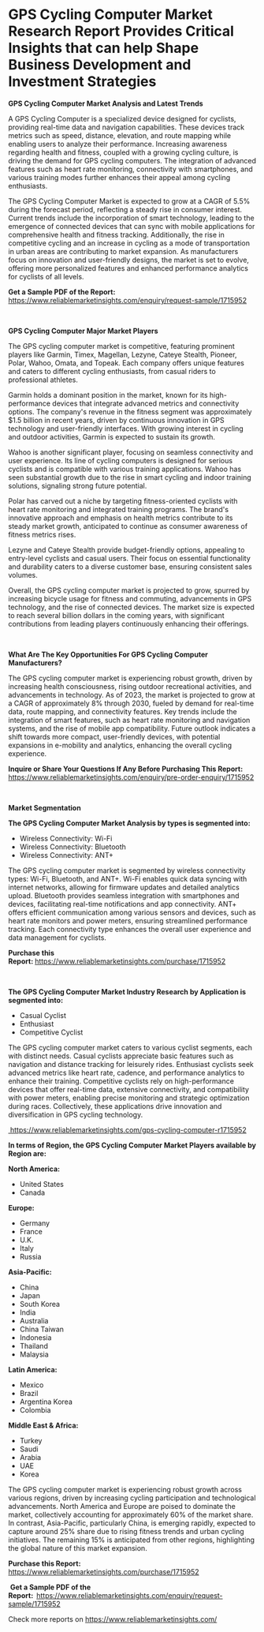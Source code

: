 <p><h1>GPS Cycling Computer Market Research Report Provides Critical Insights that can help Shape Business Development and Investment Strategies</h1></p><p><strong>GPS Cycling Computer Market Analysis and Latest Trends</strong></p>
<p><p>A GPS Cycling Computer is a specialized device designed for cyclists, providing real-time data and navigation capabilities. These devices track metrics such as speed, distance, elevation, and route mapping while enabling users to analyze their performance. Increasing awareness regarding health and fitness, coupled with a growing cycling culture, is driving the demand for GPS cycling computers. The integration of advanced features such as heart rate monitoring, connectivity with smartphones, and various training modes further enhances their appeal among cycling enthusiasts.</p><p>The GPS Cycling Computer Market is expected to grow at a CAGR of 5.5% during the forecast period, reflecting a steady rise in consumer interest. Current trends include the incorporation of smart technology, leading to the emergence of connected devices that can sync with mobile applications for comprehensive health and fitness tracking. Additionally, the rise in competitive cycling and an increase in cycling as a mode of transportation in urban areas are contributing to market expansion. As manufacturers focus on innovation and user-friendly designs, the market is set to evolve, offering more personalized features and enhanced performance analytics for cyclists of all levels.</p></p>
<p><strong>Get a Sample PDF of the Report:&nbsp;</strong> <a href="https://www.reliablemarketinsights.com/enquiry/request-sample/1715952?utm_campaign=1887&utm_medium=2&utm_source=Github&utm_content=ia&utm_term=09022025&utm_id=gps-cycling-computer">https://www.reliablemarketinsights.com/enquiry/request-sample/1715952</a></p>
<p>&nbsp;</p>
<p><strong>GPS Cycling Computer Major Market Players</strong></p>
<p><p>The GPS cycling computer market is competitive, featuring prominent players like Garmin, Timex, Magellan, Lezyne, Cateye Stealth, Pioneer, Polar, Wahoo, Omata, and Topeak. Each company offers unique features and caters to different cycling enthusiasts, from casual riders to professional athletes.</p><p>Garmin holds a dominant position in the market, known for its high-performance devices that integrate advanced metrics and connectivity options. The company's revenue in the fitness segment was approximately $1.5 billion in recent years, driven by continuous innovation in GPS technology and user-friendly interfaces. With growing interest in cycling and outdoor activities, Garmin is expected to sustain its growth.</p><p>Wahoo is another significant player, focusing on seamless connectivity and user experience. Its line of cycling computers is designed for serious cyclists and is compatible with various training applications. Wahoo has seen substantial growth due to the rise in smart cycling and indoor training solutions, signaling strong future potential.</p><p>Polar has carved out a niche by targeting fitness-oriented cyclists with heart rate monitoring and integrated training programs. The brand's innovative approach and emphasis on health metrics contribute to its steady market growth, anticipated to continue as consumer awareness of fitness metrics rises.</p><p>Lezyne and Cateye Stealth provide budget-friendly options, appealing to entry-level cyclists and casual users. Their focus on essential functionality and durability caters to a diverse customer base, ensuring consistent sales volumes.</p><p>Overall, the GPS cycling computer market is projected to grow, spurred by increasing bicycle usage for fitness and commuting, advancements in GPS technology, and the rise of connected devices. The market size is expected to reach several billion dollars in the coming years, with significant contributions from leading players continuously enhancing their offerings.</p></p>
<p>&nbsp;</p>
<p><strong>What Are The Key Opportunities For GPS Cycling Computer Manufacturers?</strong></p>
<p><p>The GPS cycling computer market is experiencing robust growth, driven by increasing health consciousness, rising outdoor recreational activities, and advancements in technology. As of 2023, the market is projected to grow at a CAGR of approximately 8% through 2030, fueled by demand for real-time data, route mapping, and connectivity features. Key trends include the integration of smart features, such as heart rate monitoring and navigation systems, and the rise of mobile app compatibility. Future outlook indicates a shift towards more compact, user-friendly devices, with potential expansions in e-mobility and analytics, enhancing the overall cycling experience.</p></p>
<p><strong>Inquire or Share Your Questions If Any Before Purchasing This Report:</strong> <a href="https://www.reliablemarketinsights.com/enquiry/pre-order-enquiry/1715952?utm_campaign=1887&utm_medium=2&utm_source=Github&utm_content=ia&utm_term=09022025&utm_id=gps-cycling-computer">https://www.reliablemarketinsights.com/enquiry/pre-order-enquiry/1715952</a></p>
<p>&nbsp;</p>
<p><strong>Market Segmentation</strong></p>
<p><strong>The GPS Cycling Computer Market Analysis by types is segmented into:</strong></p>
<p><ul><li>Wireless Connectivity: Wi-Fi</li><li>Wireless Connectivity: Bluetooth</li><li>Wireless Connectivity: ANT+</li></ul></p>
<p><p>The GPS cycling computer market is segmented by wireless connectivity types: Wi-Fi, Bluetooth, and ANT+. Wi-Fi enables quick data syncing with internet networks, allowing for firmware updates and detailed analytics upload. Bluetooth provides seamless integration with smartphones and devices, facilitating real-time notifications and app connectivity. ANT+ offers efficient communication among various sensors and devices, such as heart rate monitors and power meters, ensuring streamlined performance tracking. Each connectivity type enhances the overall user experience and data management for cyclists.</p></p>
<p><strong>Purchase this Report:&nbsp;</strong><a href="https://www.reliablemarketinsights.com/purchase/1715952?utm_campaign=1887&utm_medium=2&utm_source=Github&utm_content=ia&utm_term=09022025&utm_id=gps-cycling-computer">https://www.reliablemarketinsights.com/purchase/1715952</a></p>
<p>&nbsp;</p>
<p><strong>The GPS Cycling Computer Market Industry Research by Application is segmented into:</strong></p>
<p><ul><li>Casual Cyclist</li><li>Enthusiast</li><li>Competitive Cyclist</li></ul></p>
<p><p>The GPS cycling computer market caters to various cyclist segments, each with distinct needs. Casual cyclists appreciate basic features such as navigation and distance tracking for leisurely rides. Enthusiast cyclists seek advanced metrics like heart rate, cadence, and performance analytics to enhance their training. Competitive cyclists rely on high-performance devices that offer real-time data, extensive connectivity, and compatibility with power meters, enabling precise monitoring and strategic optimization during races. Collectively, these applications drive innovation and diversification in GPS cycling technology.</p></p>
<p><a href="https://www.reliablemarketinsights.com/gps-cycling-computer-r1715952?utm_campaign=1887&utm_medium=2&utm_source=Github&utm_content=ia&utm_term=09022025&utm_id=gps-cycling-computer">&nbsp;https://www.reliablemarketinsights.com/gps-cycling-computer-r1715952</a></p>
<p><strong>In terms of Region, the GPS Cycling Computer Market Players available by Region are:</strong></p>
<p>
    <p> <strong> North America: </strong>
        <ul>
            <li>United States</li>
            <li>Canada</li>
        </ul>
        </p> 
    <p> <strong> Europe: </strong>
        <ul>
            <li>Germany</li>
            <li>France</li>
            <li>U.K.</li>
            <li>Italy</li>
            <li>Russia</li>
        </ul>
        </p> 
    <p> <strong> Asia-Pacific: </strong>
        <ul>
            <li>China</li>
            <li>Japan</li>
            <li>South Korea</li>
            <li>India</li>
            <li>Australia</li>
            <li>China Taiwan</li>
            <li>Indonesia</li>
            <li>Thailand</li>
            <li>Malaysia</li>
        </ul>
        </p> 
    <p> <strong> Latin America: </strong>
        <ul>
            <li>Mexico</li>
            <li>Brazil</li>
            <li>Argentina Korea</li>
            <li>Colombia</li>
        </ul>
        </p> 
    <p> <strong> Middle East & Africa: </strong>
        <ul>
            <li>Turkey</li>
            <li>Saudi</li>
            <li>Arabia</li>
            <li>UAE</li>
            <li>Korea</li>
        </ul>
    </p>
    </p>
<p><p>The GPS cycling computer market is experiencing robust growth across various regions, driven by increasing cycling participation and technological advancements. North America and Europe are poised to dominate the market, collectively accounting for approximately 60% of the market share. In contrast, Asia-Pacific, particularly China, is emerging rapidly, expected to capture around 25% share due to rising fitness trends and urban cycling initiatives. The remaining 15% is anticipated from other regions, highlighting the global nature of this market expansion.</p></p>
<p><strong>Purchase this Report: </strong><a href="https://www.reliablemarketinsights.com/purchase/1715952?utm_campaign=1887&utm_medium=2&utm_source=Github&utm_content=ia&utm_term=09022025&utm_id=gps-cycling-computer">https://www.reliablemarketinsights.com/purchase/1715952</a></p>
<p>&nbsp;<strong>Get a Sample PDF of the Report:&nbsp;&nbsp;</strong><a href="https://www.reliablemarketinsights.com/enquiry/request-sample/1715952?utm_campaign=1887&utm_medium=2&utm_source=Github&utm_content=ia&utm_term=09022025&utm_id=gps-cycling-computer">https://www.reliablemarketinsights.com/enquiry/request-sample/1715952</a></p>
<p><strong></strong></p>
<p>Check more reports on <a href="https://www.reliablemarketinsights.com/?utm_campaign=1887&utm_medium=2&utm_source=Github&utm_content=ia&utm_term=09022025&utm_id=gps-cycling-computer">https://www.reliablemarketinsights.com/</a></p>